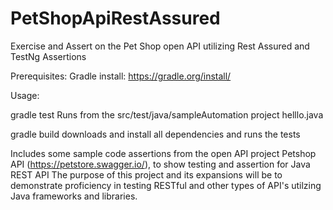 # PetShopApiRestAssured
Exercise and Assert on the Pet Shop open API utilizing Rest Assured and TestNg Assertions

Prerequisites:
Gradle install:  https://gradle.org/install/


Usage: 

gradle test 
Runs from the src/test/java/sampleAutomation project helllo.java


gradle build
downloads and install all dependencies and runs the tests



Includes some sample code assertions from the open API project Petshop API (https://petstore.swagger.io/), to show testing and assertion for Java REST API
The purpose of this project and its expansions will be to demonstrate proficiency in testing RESTful and other types of API's
utilzing Java frameworks and libraries. 
